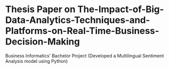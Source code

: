 # Thesis Paper on The-Impact-of-Big-Data-Analytics-Techniques-and-Platforms-on-Real-Time-Business-Decision-Making
Business Informatics' Bachelor Project (Developed a Multilingual Sentiment Analysis model using Python)
